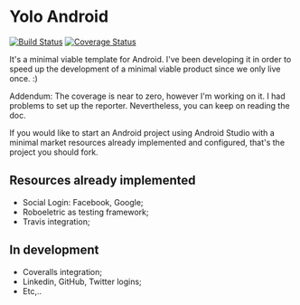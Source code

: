 Yolo Android
====================
[![Build Status](https://travis-ci.org/igordeoliveirasa/yolo-android.svg?branch=master)](https://travis-ci.org/igordeoliveirasa/yolo-android)
[![Coverage Status](https://img.shields.io/coveralls/igordeoliveirasa/yolo-android.svg)](https://coveralls.io/r/igordeoliveirasa/yolo-android?branch=master)

It's a minimal viable template for Android. I've been developing it in order to speed up the development of a minimal viable product since we only live once. :)

Addendum: The coverage is near to zero, however I'm working on it. I had problems to set up the reporter. Nevertheless, you can keep on reading the doc.

If you would like to start an Android project using Android Studio with a minimal market resources already implemented and configured, that's the project you should fork.

Resources already implemented
--------------------
- Social Login: Facebook, Google;
- Roboeletric as testing framework;
- Travis integration;

In development
--------------------
- Coveralls integration;
- Linkedin, GitHub, Twitter logins;
- Etc,..
